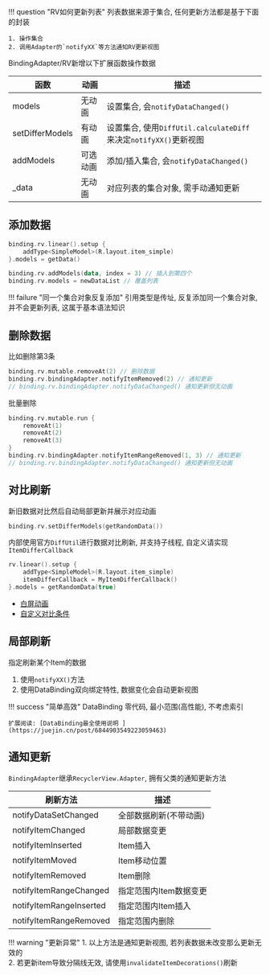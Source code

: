!!! question "RV如何更新列表"
    列表数据来源于集合, 任何更新方法都是基于下面的封装

    1. 操作集合
    2. 调用Adapter的`notifyXX`等方法通知RV更新视图


BindingAdapter/RV新增以下扩展函数操作数据

| 函数| 动画 | 描述  |
|-|-|-|
| models | 无动画 | 设置集合, 会`notifyDataChanged()` |
| setDifferModels | 有动画 | 设置集合, 使用`DiffUtil.calculateDiff`来决定`notifyXX()`更新视图 |
| addModels | 可选动画 | 添加/插入集合, 会`notifyDataChanged()` |
| _data | 无动画 | 对应列表的集合对象, 需手动通知更新 |


## 添加数据

```kotlin
binding.rv.linear().setup {
    addType<SimpleModel>(R.layout.item_simple)
}.models = getData()

binding.rv.addModels(data, index = 3) // 插入到第四个
binding.rv.models = newDataList // 覆盖列表
```
!!! failure "同一个集合对象反复添加"
    引用类型是传址, 反复添加同一个集合对象, 并不会更新列表, 这属于基本语法知识

## 删除数据

比如删除第3条

```kotlin
binding.rv.mutable.removeAt(2) // 删除数据
binding.rv.bindingAdapter.notifyItemRemoved(2) // 通知更新
// binding.rv.bindingAdapter.notifyDataChanged() 通知更新但无动画
```
批量删除
```kotlin
binding.rv.mutable.run {
    removeAt(1)
    removeAt(2)
    removeAt(3)
}
binding.rv.bindingAdapter.notifyItemRangeRemoved(1, 3) // 通知更新
// binding.rv.bindingAdapter.notifyDataChanged() 通知更新但无动画
```

## 对比刷新
新旧数据对比然后自动局部更新并展示对应动画

```kotlin
binding.rv.setDifferModels(getRandomData())
```

内部使用官方`DiffUtil`进行数据对比刷新, 并支持子线程, 自定义请实现`ItemDifferCallback`

```kotlin hl_lines="3"
rv.linear().setup {
    addType<SimpleModel>(R.layout.item_simple)
    itemDifferCallback = MyItemDifferCallback()
}.models = getRandomData(true)
```

- [白屏动画](https://github.com/liangjingkanji/BRV/blob/5269ef245e7f312a0077194611f1c2aded647a3c/brv/src/main/java/com/drake/brv/listener/ItemDifferCallback.kt#L63)
- [自定义对比条件](https://github.com/liangjingkanji/BRV/blob/5269ef245e7f312a0077194611f1c2aded647a3c/brv/src/main/java/com/drake/brv/listener/ItemDifferCallback.kt#L48)

## 局部刷新

指定刷新某个Item的数据

1. 使用`notifyXX()`方法
2. 使用DataBinding双向绑定特性, 数据变化会自动更新视图

!!! success "简单高效"
    DataBinding 零代码, 最小范围(高性能), 不考虑索引

    扩展阅读: [DataBinding最全使用说明 ](https://juejin.cn/post/6844903549223059463)

## 通知更新

`BindingAdapter`继承`RecyclerView.Adapter`, 拥有父类的通知更新方法

| 刷新方法 | 描述 |
|-|-|
| notifyDataSetChanged | 全部数据刷新(不带动画) |
| notifyItemChanged | 局部数据变更 |
| notifyItemInserted | Item插入 |
| notifyItemMoved | Item移动位置 |
| notifyItemRemoved | Item删除 |
| notifyItemRangeChanged | 指定范围内Item数据变更 |
| notifyItemRangeInserted | 指定范围内Item插入 |
| notifyItemRangeRemoved | 指定范围内删除 |

!!! warning  "更新异常"
    1. 以上方法是通知更新视图, 若列表数据未改变那么更新无效的 <br>
    2. 若更新item导致分隔线无效, 请使用`invalidateItemDecorations()`刷新